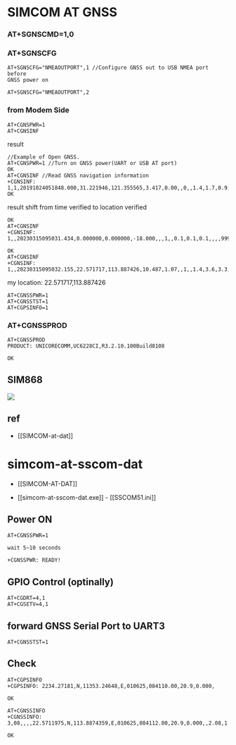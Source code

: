

# SIMCOM AT GNSS


### AT+SGNSCMD=1,0

### AT+SGNSCFG

    AT+SGNSCFG="NMEAOUTPORT",1 //Configure GNSS out to USB NMEA port before
    GNSS power on

    AT+SGNSCFG="NMEAOUTPORT",2


### from Modem Side 

    AT+CGNSPWR=1
    AT+CGNSINF

result

    //Example of Open GNSS.
    AT+CGNSPWR=1 //Turn on GNSS power(UART or USB AT port)
    OK
    AT+CGNSINF //Read GNSS navigation information
    +CGNSINF: 1,1,20191024051848.000,31.221946,121.355565,3.417,0.00,,0,,1.4,1.7,0.9,,6,,12.4,12.0
    OK

result shift from time verified to location verified

    OK
    AT+CGNSINF
    +CGNSINF: 1,,20230315095031.434,0.000000,0.000000,-18.000,,,1,,0.1,0.1,0.1,,,,9999000.0,6000.0

    OK
    AT+CGNSINF
    +CGNSINF: 1,,20230315095032.155,22.571717,113.887426,10.487,1.07,,1,,1.4,3.6,3.3,,4,,142.8,270.0

my location: 22.571717,113.887426

    AT+CGNSSPWR=1
    AT+CGNSSTST=1
    AT+CGPSINFO=1


### AT+CGNSSPROD

    AT+CGNSSPROD
    PRODUCT: UNICORECOMM,UC6228CI,R3.2.10.100Build8108

    OK



## SIM868 

![](2025-03-14-15-27-07.png)


## ref 

- [[SIMCOM-at-dat]]


# simcom-at-sscom-dat

- [[SIMCOM-AT-DAT]]

- [[simcom-at-sscom-dat.exe]] - [[SSCOM51.ini]]


## Power ON 

    AT+CGNSSPWR=1

    wait 5~10 seconds 

    +CGNSSPWR: READY!


## GPIO Control (optinally)

    AT+CGDRT=4,1
    AT+CGSETV=4,1


## forward GNSS Serial Port to UART3 


    AT+CGNSSTST=1


## Check 

    AT+CGPSINFO
    +CGPSINFO: 2234.27181,N,11353.24648,E,010625,084110.00,20.9,0.000,

    OK
    
    AT+CGNSSINFO
    +CGNSSINFO: 3,08,,,,22.5711975,N,113.8874359,E,010625,084112.00,20.9,0.000,,2.08,1.15,1.74,13

    OK
